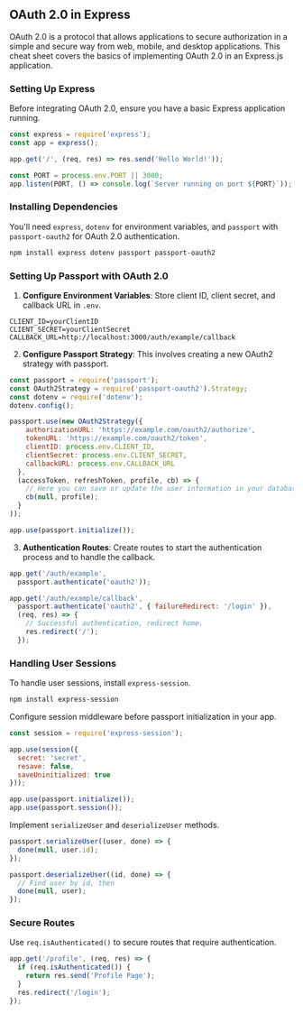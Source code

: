 ## OAuth 2.0 in Express

OAuth 2.0 is a protocol that allows applications to secure authorization in a simple and secure way from web, mobile, and desktop applications. This cheat sheet covers the basics of implementing OAuth 2.0 in an Express.js application.

### Setting Up Express

Before integrating OAuth 2.0, ensure you have a basic Express application running.

```javascript
const express = require('express');
const app = express();

app.get('/', (req, res) => res.send('Hello World!'));

const PORT = process.env.PORT || 3000;
app.listen(PORT, () => console.log(`Server running on port ${PORT}`));
```

### Installing Dependencies

You'll need `express`, `dotenv` for environment variables, and `passport` with `passport-oauth2` for OAuth 2.0 authentication.

```bash
npm install express dotenv passport passport-oauth2
```

### Setting Up Passport with OAuth 2.0

1. **Configure Environment Variables**: Store client ID, client secret, and callback URL in `.env`.

```plaintext
CLIENT_ID=yourClientID
CLIENT_SECRET=yourClientSecret
CALLBACK_URL=http://localhost:3000/auth/example/callback
```

2. **Configure Passport Strategy**: This involves creating a new OAuth2 strategy with passport.

```javascript
const passport = require('passport');
const OAuth2Strategy = require('passport-oauth2').Strategy;
const dotenv = require('dotenv');
dotenv.config();

passport.use(new OAuth2Strategy({
    authorizationURL: 'https://example.com/oauth2/authorize',
    tokenURL: 'https://example.com/oauth2/token',
    clientID: process.env.CLIENT_ID,
    clientSecret: process.env.CLIENT_SECRET,
    callbackURL: process.env.CALLBACK_URL
  },
  (accessToken, refreshToken, profile, cb) => {
    // Here you can save or update the user information in your database
    cb(null, profile);
  }
));

app.use(passport.initialize());
```

3. **Authentication Routes**: Create routes to start the authentication process and to handle the callback.

```javascript
app.get('/auth/example',
  passport.authenticate('oauth2'));

app.get('/auth/example/callback',
  passport.authenticate('oauth2', { failureRedirect: '/login' }),
  (req, res) => {
    // Successful authentication, redirect home.
    res.redirect('/');
  });
```

### Handling User Sessions

To handle user sessions, install `express-session`.

```bash
npm install express-session
```

Configure session middleware before passport initialization in your app.

```javascript
const session = require('express-session');

app.use(session({
  secret: 'secret',
  resave: false,
  saveUninitialized: true
}));

app.use(passport.initialize());
app.use(passport.session());
```

Implement `serializeUser` and `deserializeUser` methods.

```javascript
passport.serializeUser((user, done) => {
  done(null, user.id);
});

passport.deserializeUser((id, done) => {
  // Find user by id, then
  done(null, user);
});
```

### Secure Routes

Use `req.isAuthenticated()` to secure routes that require authentication.

```javascript
app.get('/profile', (req, res) => {
  if (req.isAuthenticated()) {
    return res.send('Profile Page');
  }
  res.redirect('/login');
});
```